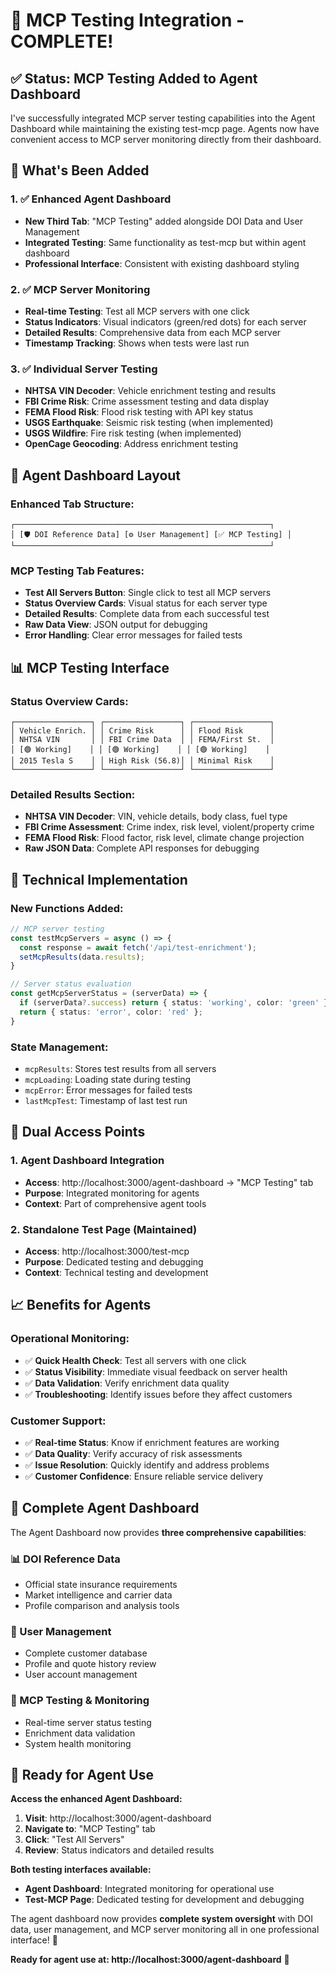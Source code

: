 # 🔧 MCP Testing Integration - COMPLETE!

## ✅ **Status: MCP Testing Added to Agent Dashboard**

I've successfully integrated MCP server testing capabilities into the Agent Dashboard while maintaining the existing test-mcp page. Agents now have convenient access to MCP server monitoring directly from their dashboard.

## 🚀 **What's Been Added**

### **1. ✅ Enhanced Agent Dashboard**
- **New Third Tab**: "MCP Testing" added alongside DOI Data and User Management
- **Integrated Testing**: Same functionality as test-mcp but within agent dashboard
- **Professional Interface**: Consistent with existing dashboard styling

### **2. ✅ MCP Server Monitoring**
- **Real-time Testing**: Test all MCP servers with one click
- **Status Indicators**: Visual indicators (green/red dots) for each server
- **Detailed Results**: Comprehensive data from each MCP server
- **Timestamp Tracking**: Shows when tests were last run

### **3. ✅ Individual Server Testing**
- **NHTSA VIN Decoder**: Vehicle enrichment testing and results
- **FBI Crime Risk**: Crime assessment testing and data display
- **FEMA Flood Risk**: Flood risk testing with API key status
- **USGS Earthquake**: Seismic risk testing (when implemented)
- **USGS Wildfire**: Fire risk testing (when implemented)
- **OpenCage Geocoding**: Address enrichment testing

## 🎨 **Agent Dashboard Layout**

### **Enhanced Tab Structure:**
```
┌─────────────────────────────────────────────────────────┐
│ [🛡️ DOI Reference Data] [⚙️ User Management] [✅ MCP Testing] │
└─────────────────────────────────────────────────────────┘
```

### **MCP Testing Tab Features:**
- **Test All Servers Button**: Single click to test all MCP servers
- **Status Overview Cards**: Visual status for each server type
- **Detailed Results**: Complete data from each successful test
- **Raw Data View**: JSON output for debugging
- **Error Handling**: Clear error messages for failed tests

## 📊 **MCP Testing Interface**

### **Status Overview Cards:**
```
┌─────────────────┐ ┌─────────────────┐ ┌─────────────────┐
│ Vehicle Enrich. │ │ Crime Risk      │ │ Flood Risk      │
│ NHTSA VIN       │ │ FBI Crime Data  │ │ FEMA/First St.  │
│ [🟢 Working]    │ │ [🟢 Working]    │ │ [🟢 Working]    │
│ 2015 Tesla S    │ │ High Risk (56.8)│ │ Minimal Risk    │
└─────────────────┘ └─────────────────┘ └─────────────────┘
```

### **Detailed Results Section:**
- **NHTSA VIN Decoder**: VIN, vehicle details, body class, fuel type
- **FBI Crime Assessment**: Crime index, risk level, violent/property crime
- **FEMA Flood Risk**: Flood factor, risk level, climate change projection
- **Raw JSON Data**: Complete API responses for debugging

## 🔧 **Technical Implementation**

### **New Functions Added:**
```typescript
// MCP server testing
const testMcpServers = async () => {
  const response = await fetch('/api/test-enrichment');
  setMcpResults(data.results);
}

// Server status evaluation
const getMcpServerStatus = (serverData) => {
  if (serverData?.success) return { status: 'working', color: 'green' };
  return { status: 'error', color: 'red' };
}
```

### **State Management:**
- `mcpResults`: Stores test results from all servers
- `mcpLoading`: Loading state during testing
- `mcpError`: Error messages for failed tests
- `lastMcpTest`: Timestamp of last test run

## 🎯 **Dual Access Points**

### **1. Agent Dashboard Integration**
- **Access**: http://localhost:3000/agent-dashboard → "MCP Testing" tab
- **Purpose**: Integrated monitoring for agents
- **Context**: Part of comprehensive agent tools

### **2. Standalone Test Page (Maintained)**
- **Access**: http://localhost:3000/test-mcp
- **Purpose**: Dedicated testing and debugging
- **Context**: Technical testing and development

## 📈 **Benefits for Agents**

### **Operational Monitoring:**
- ✅ **Quick Health Check**: Test all servers with one click
- ✅ **Status Visibility**: Immediate visual feedback on server health
- ✅ **Data Validation**: Verify enrichment data quality
- ✅ **Troubleshooting**: Identify issues before they affect customers

### **Customer Support:**
- ✅ **Real-time Status**: Know if enrichment features are working
- ✅ **Data Quality**: Verify accuracy of risk assessments
- ✅ **Issue Resolution**: Quickly identify and address problems
- ✅ **Customer Confidence**: Ensure reliable service delivery

## 🎉 **Complete Agent Dashboard**

The Agent Dashboard now provides **three comprehensive capabilities**:

### **📊 DOI Reference Data**
- Official state insurance requirements
- Market intelligence and carrier data
- Profile comparison and analysis tools

### **👥 User Management**
- Complete customer database
- Profile and quote history review
- User account management

### **🔧 MCP Testing & Monitoring**
- Real-time server status testing
- Enrichment data validation
- System health monitoring

## 🚀 **Ready for Agent Use**

**Access the enhanced Agent Dashboard:**
1. **Visit**: http://localhost:3000/agent-dashboard
2. **Navigate to**: "MCP Testing" tab
3. **Click**: "Test All Servers"
4. **Review**: Status indicators and detailed results

**Both testing interfaces available:**
- **Agent Dashboard**: Integrated monitoring for operational use
- **Test-MCP Page**: Dedicated testing for development and debugging

The agent dashboard now provides **complete system oversight** with DOI data, user management, and MCP server monitoring all in one professional interface! 🎯

**Ready for agent use at: http://localhost:3000/agent-dashboard** 🚀
